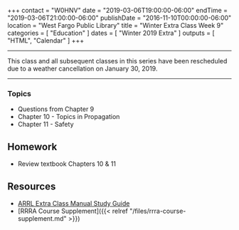 +++
contact = "W0HNV"
date = "2019-03-06T19:00:00-06:00"
endTime = "2019-03-06T21:00:00-06:00"
publishDate = "2016-11-10T00:00:00-06:00"
location = "West Fargo Public Library"
title = "Winter Extra Class Week 9"
categories = [ "Education" ]
dates = [ "Winter 2019 Extra" ]
outputs = [ "HTML", "Calendar" ]
+++

---

This class and all subsequent classes in this series have been
rescheduled due to a weather cancellation on January 30, 2019.

---

### Topics

* Questions from Chapter 9
* Chapter 10 - Topics in Propagation
* Chapter 11 - Safety

## Homework

* Review textbook Chapters 10 & 11

## Resources

* [ARRL Extra Class Manual Study Guide](http://www.arrl.org/files/file/Extra%20Class%20License%20Manual/ECLM%2011th%20edition/ECLM%202016%20Studyguide.pdf)
* [RRRA Course Supplement]({{< relref "/files/rrra-course-supplement.md" >}})
